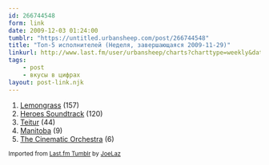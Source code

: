 ```yaml
---
id: 266744548
form: link
date: 2009-12-03 01:24:00
tumblr: "https://untitled.urbansheep.com/post/266744548"
title: "Топ-5 исполнителей (Неделя, завершающаяся 2009-11-29)"
linkurl: http://www.last.fm/user/urbansheep/charts?charttype=weekly&date_to=1259496000
tags:
    - post
    - вкусы в цифрах
layout: post-link.njk
---
```

<ol><li>
<a rel="nofollow" target="_blank" href="http://www.last.fm/music/Lemongrass">Lemongrass</a> (157)</li>
<li>
<a rel="nofollow" target="_blank" href="http://www.last.fm/music/Heroes+Soundtrack">Heroes Soundtrack</a> (120)</li>
<li>
<a rel="nofollow" target="_blank" href="http://www.last.fm/music/Teitur">Teitur</a> (44)</li>
<li>
<a rel="nofollow" target="_blank" href="http://www.last.fm/music/Manitoba">Manitoba</a> (9)</li>
<li>
<a rel="nofollow" target="_blank" href="http://www.last.fm/music/The+Cinematic+Orchestra">The Cinematic Orchestra</a> (6)</li>
</ol><p><small>Imported from <a rel="nofollow" target="_blank" href="http://joelaz.com/post/23488847/last-fm-tumblr-weekly-top-artists">Last.fm Tumblr</a> by <a rel="nofollow" target="_blank" href="http://joelaz.com">JoeLaz</a></small></p>
